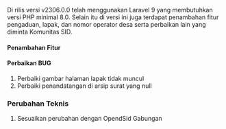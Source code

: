 Di rilis versi v2306.0.0 telah menggunakan Laravel 9 yang membutuhkan versi PHP minimal 8.0. Selain itu di versi ini juga terdapat penambahan fitur pengaduan, lapak, dan nomor operator desa serta perbaikan lain yang diminta Komunitas SID.

#### Penambahan Fitur

#### Perbaikan BUG
1. Perbaiki gambar halaman lapak tidak muncul
2. Perbaiki penandatangan di arsip surat yang null
### Perubahan Teknis
1. Sesuaikan perubahan dengan OpendSid Gabungan
